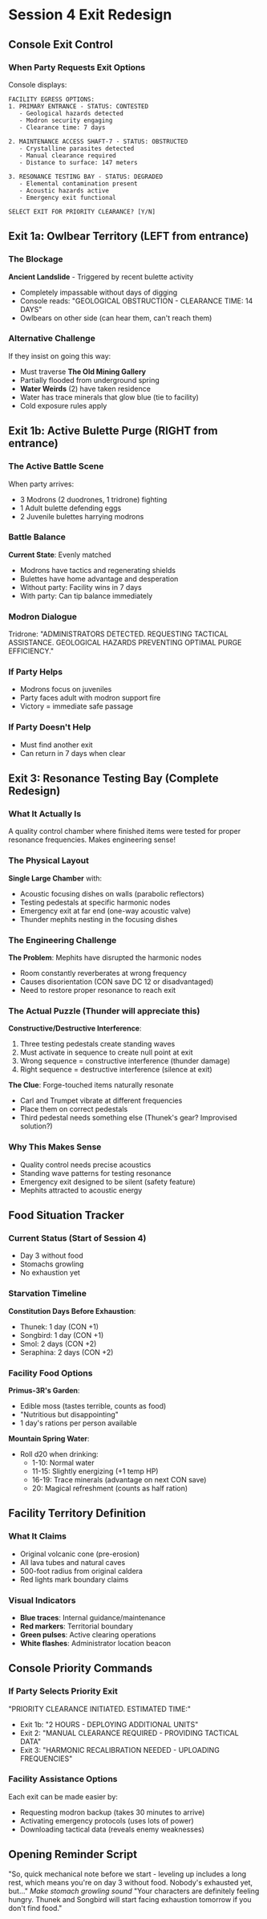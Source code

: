 # Session 4 Exit Redesign

## Console Exit Control

### When Party Requests Exit Options
Console displays:
```
FACILITY EGRESS OPTIONS:
1. PRIMARY ENTRANCE - STATUS: CONTESTED
   - Geological hazards detected
   - Modron security engaging
   - Clearance time: 7 days
   
2. MAINTENANCE ACCESS SHAFT-7 - STATUS: OBSTRUCTED
   - Crystalline parasites detected
   - Manual clearance required
   - Distance to surface: 147 meters
   
3. RESONANCE TESTING BAY - STATUS: DEGRADED
   - Elemental contamination present
   - Acoustic hazards active
   - Emergency exit functional

SELECT EXIT FOR PRIORITY CLEARANCE? [Y/N]
```

## Exit 1a: Owlbear Territory (LEFT from entrance)

### The Blockage
**Ancient Landslide** - Triggered by recent bulette activity
- Completely impassable without days of digging
- Console reads: "GEOLOGICAL OBSTRUCTION - CLEARANCE TIME: 14 DAYS"
- Owlbears on other side (can hear them, can't reach them)

### Alternative Challenge
If they insist on going this way:
- Must traverse **The Old Mining Gallery**
- Partially flooded from underground spring
- **Water Weirds** (2) have taken residence
- Water has trace minerals that glow blue (tie to facility)
- Cold exposure rules apply

## Exit 1b: Active Bulette Purge (RIGHT from entrance)

### The Active Battle Scene
When party arrives:
- 3 Modrons (2 duodrones, 1 tridrone) fighting
- 1 Adult bulette defending eggs
- 2 Juvenile bulettes harrying modrons

### Battle Balance
**Current State**: Evenly matched
- Modrons have tactics and regenerating shields
- Bulettes have home advantage and desperation
- Without party: Facility wins in 7 days
- With party: Can tip balance immediately

### Modron Dialogue
Tridrone: "ADMINISTRATORS DETECTED. REQUESTING TACTICAL ASSISTANCE. GEOLOGICAL HAZARDS PREVENTING OPTIMAL PURGE EFFICIENCY."

### If Party Helps
- Modrons focus on juveniles
- Party faces adult with modron support fire
- Victory = immediate safe passage

### If Party Doesn't Help
- Must find another exit
- Can return in 7 days when clear

## Exit 3: Resonance Testing Bay (Complete Redesign)

### What It Actually Is
A quality control chamber where finished items were tested for proper resonance frequencies. Makes engineering sense!

### The Physical Layout
**Single Large Chamber** with:
- Acoustic focusing dishes on walls (parabolic reflectors)
- Testing pedestals at specific harmonic nodes
- Emergency exit at far end (one-way acoustic valve)
- Thunder mephits nesting in the focusing dishes

### The Engineering Challenge
**The Problem**: Mephits have disrupted the harmonic nodes
- Room constantly reverberates at wrong frequency
- Causes disorientation (CON save DC 12 or disadvantaged)
- Need to restore proper resonance to reach exit

### The Actual Puzzle (Thunder will appreciate this)
**Constructive/Destructive Interference**:
1. Three testing pedestals create standing waves
2. Must activate in sequence to create null point at exit
3. Wrong sequence = constructive interference (thunder damage)
4. Right sequence = destructive interference (silence at exit)

**The Clue**: Forge-touched items naturally resonate
- Carl and Trumpet vibrate at different frequencies
- Place them on correct pedestals
- Third pedestal needs something else (Thunek's gear? Improvised solution?)

### Why This Makes Sense
- Quality control needs precise acoustics
- Standing wave patterns for testing resonance
- Emergency exit designed to be silent (safety feature)
- Mephits attracted to acoustic energy

## Food Situation Tracker

### Current Status (Start of Session 4)
- Day 3 without food
- Stomachs growling
- No exhaustion yet

### Starvation Timeline
**Constitution Days Before Exhaustion**:
- Thunek: 1 day (CON +1)
- Songbird: 1 day (CON +1)  
- Smol: 2 days (CON +2)
- Seraphina: 2 days (CON +2)

### Facility Food Options
**Primus-3R's Garden**:
- Edible moss (tastes terrible, counts as food)
- "Nutritious but disappointing"
- 1 day's rations per person available

**Mountain Spring Water**:
- Roll d20 when drinking:
  - 1-10: Normal water
  - 11-15: Slightly energizing (+1 temp HP)
  - 16-19: Trace minerals (advantage on next CON save)
  - 20: Magical refreshment (counts as half ration)

## Facility Territory Definition

### What It Claims
- Original volcanic cone (pre-erosion)
- All lava tubes and natural caves
- 500-foot radius from original caldera
- Red lights mark boundary claims

### Visual Indicators
- **Blue traces**: Internal guidance/maintenance
- **Red markers**: Territorial boundary
- **Green pulses**: Active clearing operations
- **White flashes**: Administrator location beacon

## Console Priority Commands

### If Party Selects Priority Exit
"PRIORITY CLEARANCE INITIATED. ESTIMATED TIME:"
- Exit 1b: "2 HOURS - DEPLOYING ADDITIONAL UNITS"
- Exit 2: "MANUAL CLEARANCE REQUIRED - PROVIDING TACTICAL DATA"
- Exit 3: "HARMONIC RECALIBRATION NEEDED - UPLOADING FREQUENCIES"

### Facility Assistance Options
Each exit can be made easier by:
- Requesting modron backup (takes 30 minutes to arrive)
- Activating emergency protocols (uses lots of power)
- Downloading tactical data (reveals enemy weaknesses)

## Opening Reminder Script
"So, quick mechanical note before we start - leveling up includes a long rest, which means you're on day 3 without food. Nobody's exhausted yet, but..." 
*Make stomach growling sound*
"Your characters are definitely feeling hungry. Thunek and Songbird will start facing exhaustion tomorrow if you don't find food."